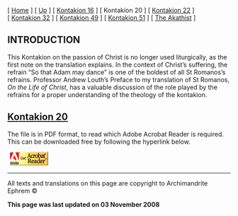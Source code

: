 \[ [Home](index.md) \] \[ [Up](romanos.md) \] \[ [Kontakion 16](kontak16.md) \] \[ Kontakion 20 \] \[ [Kontakion 22](kontakion_22.md) \] \[ [Kontakion 32](kontakion_32.md) \] \[ [Kontakion 49](kontakion_49.md) \] \[ [Kontakion 51](kontakion_51.md) \] \[ [The Akathist](akath.md) \]

INTRODUCTION
------------

This Kontakion on the passion of Christ is no longer used liturgically, as the first note on the translation explains. In the context of Christ’s suffering, the refrain “So that Adam may dance” is one of the boldest of all St Romanos’s refrains. Professor Andrew Louth’s Preface to my translation of St Romanos, *On the Life of Christ*, has a valuable discussion of the role played by the refrains for a proper understanding of the theology of the kontakion.

[Kontakion 20](ROMK20.pdf) 
---------------------------

<span style="mso-bidi-font-size: 10.0pt">The file is in PDF format, to read which Adobe Acrobat Reader is required. This can be downloaded free by following the hyperlink below.</span>

<span style="mso-bidi-font-size: 10.0pt; font-family: Book Antiqua; Kontakion 22
&lt;/a&gt;&lt;/span&gt;&lt;/font&gt;&lt;/p&gt;
&lt;p&gt;&lt;font size="> </span>

 [<img src="getacro.gif" width="88" height="31" />](http://www.adobe.com)

------------------------------------------------------------------------

All texts and translations on this page are copyright to
Archimandrite Ephrem ©

**This page was last updated on 03 November 2008**
